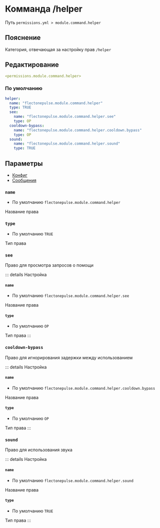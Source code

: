 # Комманда /helper
Путь `permissions.yml > module.command.helper`

## Пояснение
Категория, отвечающая за настройку прав `/helper`

## Редактирование
```yaml
<permissions.module.command.helper>
```

### По умолчанию
```yaml
helper:
  name: "flectonepulse.module.command.helper"
  type: TRUE
  see:
    name: "flectonepulse.module.command.helper.see"
    type: OP
  cooldown-bypass:
    name: "flectonepulse.module.command.helper.cooldown.bypass"
    type: OP
  sound:
    name: "flectonepulse.module.command.helper.sound"
    type: TRUE
```

## Параметры

- [Конфиг](/en/config/module/command/helper/)
- [Сообщения](/en/messages/ru_ru/module/command/helper/)

### `name`
- По умолчанию `flectonepulse.module.command.helper`

Название права

### `type`
- По умолчанию `TRUE`

Тип права

### `see`

Право для просмотра запросов о помощи

::: details Настройка
#### `name`
- По умолчанию `flectonepulse.module.command.helper.see`

Название права

#### `type`
- По умолчанию `OP`

Тип права
:::

### `cooldown-bypass`

Право для игнорирования задержки между использованием

::: details Настройка
#### `name`
- По умолчанию `flectonepulse.module.command.helper.cooldown.bypass`

Название права

#### `type`
- По умолчанию `OP`

Тип права
:::

### `sound`

Право для использования звука

::: details Настройка
#### `name`
- По умолчанию `flectonepulse.module.command.helper.sound`

Название права

#### `type`
- По умолчанию `TRUE`

Тип права
:::

<!--@include: @/en/parts/permission.md-->

